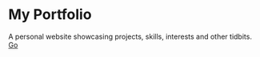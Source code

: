 # My Portfolio
A personal website showcasing projects, skills, interests and other tidbits.
[Go](https://aa-sharma.github.io/portfolio/)


